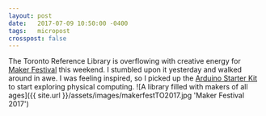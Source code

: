 ```yaml
---
layout: post
date: 	2017-07-09 10:50:00 -0400
tags: 	micropost
crosspost: false
---
```


The Toronto Reference Library is overflowing with creative energy for [Maker Festival](http://makerfestival.ca/) this weekend. I stumbled upon it yesterday and walked around in awe. I was feeling inspired, so I picked up the [Arduino Starter Kit](https://elmwoodelectronics.ca/collections/arduino/products/arduino-starter-kit) to start exploring physical computing.
![A library filled with makers of all ages]({{ site.url }}/assets/images/makerfestTO2017.jpg 'Maker Festival 2017')
